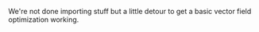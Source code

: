 We're not done importing stuff but a little detour to get a basic vector field optimization working.